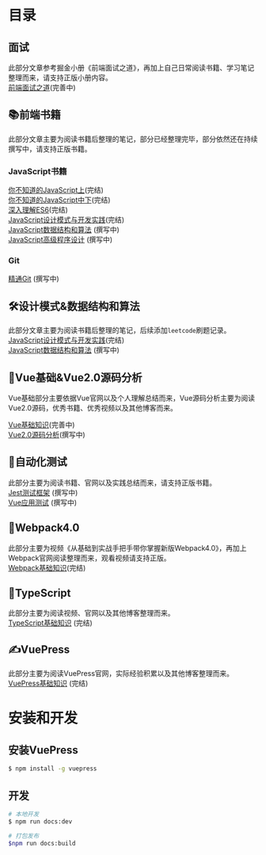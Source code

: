 # 目录

## 面试
此部分文章参考掘金小册《前端面试之道》，再加上自己日常阅读书籍、学习笔记整理而来，请支持正版小册内容。<br/>
[前端面试之道](https://wangtunan.github.io/blog/interview/)(完善中)

## 📚前端书籍
此部分文章主要为阅读书籍后整理的笔记，部分已经整理完毕，部分依然还在持续撰写中，请支持正版书籍。
### JavaScript书籍
[你不知道的JavaScript上](https://wangtunan.github.io/blog/books/javascript/know-up.html)(完结) <br/>
[你不知道的JavaScript中下](https://wangtunan.github.io/blog/books/javascript/know-down.html)(完结) <br/>
[深入理解ES6](https://wangtunan.github.io/blog/books/javascript/es6.html)(完结)<br/>
[JavaScript设计模式与开发实践](https://wangtunan.github.io/blog/designPattern/)(完结) <br/>
[JavaScript数据结构和算法](https://wangtunan.github.io/blog/books/javascript/algorithm.html) (撰写中)<br/>
[JavaScript高级程序设计](https://wangtunan.github.io/blog/books/javascript/red-book.html) (撰写中)

### Git
[精通Git](https://wangtunan.github.io/blog/books/git/) (撰写中)

## 🛠设计模式&数据结构和算法
此部分文章主要为阅读书籍后整理的笔记，后续添加`leetcode`刷题记录。<br/>
[JavaScript设计模式与开发实践](https://wangtunan.github.io/blog/designPattern/)(完结) <br/>
[JavaScript数据结构和算法](https://wangtunan.github.io/blog/books/javascript/algorithm.html) (撰写中)


## 🧐Vue基础&Vue2.0源码分析
Vue基础部分主要依据Vue官网以及个人理解总结而来，Vue源码分析主要为阅读Vue2.0源码，优秀书籍、优秀视频以及其他博客而来。

[Vue基础知识](https://wangtunan.github.io/blog/vue/)(完善中) <br>
[Vue2.0源码分析](https://wangtunan.github.io/blog/vueAnalysis/)(撰写中) <br/>

## 🍳自动化测试
此部分主要为阅读书籍、官网以及实践总结而来，请支持正版书籍。 <br/>
[Jest测试框架](https://wangtunan.github.io/blog/test/jest.html) (撰写中) <br/>
[Vue应用测试](https://wangtunan.github.io/blog/test/vueTest.html) (撰写中) <br/>

## 🎉Webpack4.0
此部分主要为视频《从基础到实战手把手带你掌握新版Webpack4.0》，再加上Webpack官网阅读整理而来，观看视频请支持正版。<br/>
[Webpack基础知识](https://wangtunan.github.io/blog/webpack/)(完结) <br/>

## 🚀TypeScript
此部分主要为阅读视频、官网以及其他博客整理而来。<br/>
[TypeScript基础知识](https://wangtunan.github.io/blog/typescript/) (完结) <br/>


## ✍VuePress
此部分主要为阅读VuePress官网，实际经验积累以及其他博客整理而来。<br/>
[VuePress基础知识](https://wangtunan.github.io/blog/vuepress/) (完结) <br/>


# 安装和开发

## 安装VuePress
``` sh
$ npm install -g vuepress
```
## 开发
``` sh
# 本地开发
$ npm run docs:dev

# 打包发布
$npm run docs:build
```
